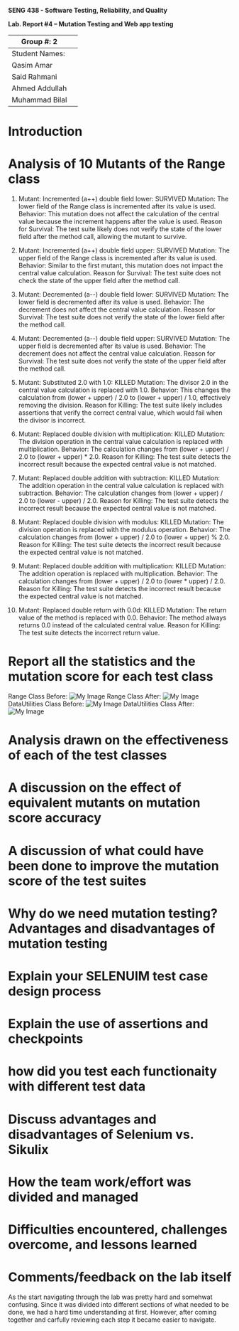 **SENG 438 - Software Testing, Reliability, and Quality**

**Lab. Report \#4 – Mutation Testing and Web app testing**

| Group \#: 2     |     |
| -------------- | --- |
| Student Names: |     |
|      Qasim Amar          |     |
|      Said Rahmani          |     |
|             Ahmed Addullah
|    Muhammad Bilal |

# Introduction


# Analysis of 10 Mutants of the Range class 
1. Mutant: Incremented (a++) double field lower: SURVIVED
Mutation: The lower field of the Range class is incremented after its value is used.
Behavior: This mutation does not affect the calculation of the central value because the increment happens after the value is used.
Reason for Survival: The test suite likely does not verify the state of the lower field after the method call, allowing the mutant to survive.

2. Mutant: Incremented (a++) double field upper: SURVIVED
Mutation: The upper field of the Range class is incremented after its value is used.
Behavior: Similar to the first mutant, this mutation does not impact the central value calculation.
Reason for Survival: The test suite does not check the state of the upper field after the method call.

3. Mutant: Decremented (a--) double field lower: SURVIVED
Mutation: The lower field is decremented after its value is used.
Behavior: The decrement does not affect the central value calculation.
Reason for Survival: The test suite does not verify the state of the lower field after the method call.

4. Mutant: Decremented (a--) double field upper: SURVIVED
Mutation: The upper field is decremented after its value is used.
Behavior: The decrement does not affect the central value calculation.
Reason for Survival: The test suite does not verify the state of the upper field after the method call.
5. Mutant: Substituted 2.0 with 1.0: KILLED
Mutation: The divisor 2.0 in the central value calculation is replaced with 1.0.
Behavior: This changes the calculation from (lower + upper) / 2.0 to (lower + upper) / 1.0, effectively removing the division.
Reason for Killing: The test suite likely includes assertions that verify the correct central value, which would fail when the divisor is incorrect.

6. Mutant: Replaced double division with multiplication: KILLED
Mutation: The division operation in the central value calculation is replaced with multiplication.
Behavior: The calculation changes from (lower + upper) / 2.0 to (lower + upper) * 2.0.
Reason for Killing: The test suite detects the incorrect result because the expected central value is not matched.

7. Mutant: Replaced double addition with subtraction: KILLED
Mutation: The addition operation in the central value calculation is replaced with subtraction.
Behavior: The calculation changes from (lower + upper) / 2.0 to (lower - upper) / 2.0.
Reason for Killing: The test suite detects the incorrect result because the expected central value is not matched.
8. Mutant: Replaced double division with modulus: KILLED
Mutation: The division operation is replaced with the modulus operation.
Behavior: The calculation changes from (lower + upper) / 2.0 to (lower + upper) % 2.0.
Reason for Killing: The test suite detects the incorrect result because the expected central value is not matched.

9. Mutant: Replaced double addition with multiplication: KILLED
Mutation: The addition operation is replaced with multiplication.
Behavior: The calculation changes from (lower + upper) / 2.0 to (lower * upper) / 2.0.
Reason for Killing: The test suite detects the incorrect result because the expected central value is not matched.
10. Mutant: Replaced double return with 0.0d: KILLED
Mutation: The return value of the method is replaced with 0.0.
Behavior: The method always returns 0.0 instead of the calculated central value.
Reason for Killing: The test suite detects the incorrect return value.


# Report all the statistics and the mutation score for each test class
Range Class Before:
![My Image](images/1.png)
Range Class After:
![My Image](images/2.png)
DataUtilities Class Before:
![My Image](images/3.png)
DataUtilities Class After:
![My Image](images/4.png)


# Analysis drawn on the effectiveness of each of the test classes

# A discussion on the effect of equivalent mutants on mutation score accuracy

# A discussion of what could have been done to improve the mutation score of the test suites

# Why do we need mutation testing? Advantages and disadvantages of mutation testing

# Explain your SELENUIM test case design process

# Explain the use of assertions and checkpoints

# how did you test each functionaity with different test data

# Discuss advantages and disadvantages of Selenium vs. Sikulix

# How the team work/effort was divided and managed


# Difficulties encountered, challenges overcome, and lessons learned

# Comments/feedback on the lab itself
As the start navigating through the lab was pretty hard and somehwat confusing. Since it was divided into different sections of what needed to be done, we had a hard time understanding at first. However, after coming together and carfully reviewing each step it became easier to navigate.
